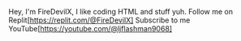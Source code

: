 Hey, I'm FireDevilX, I like coding HTML and stuff yuh.
Follow me on Replit[https://replit.com/@FireDevilX]
Subscribe to me YouTube[https://youtube.com/@ljflashman9068]

<!---
FireDevilX/FireDevilX is a ✨ special ✨ repository because its `README.md` (this file) appears on your GitHub profile.
You can click the Preview link to take a look at your changes.
--->
